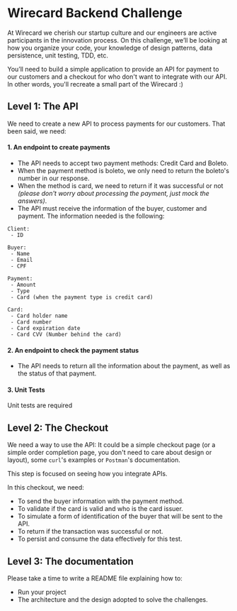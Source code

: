 # Wirecard Backend Challenge

At Wirecard we cherish our startup culture and our engineers are active participants in the innovation process. On this challenge, we’ll be looking at how you organize your code, your knowledge of design patterns, data persistence, unit testing, TDD, etc.

You’ll need to build a simple application to provide an API for payment to our customers and a checkout for who don't want to integrate with our API. In other words, you'll recreate a small part of the Wirecard :)

## Level 1: The API

We need to create a new API to process payments for our customers.
That been said, we need:

#### 1. An endpoint to create payments
- The API needs to accept two payment methods: Credit Card and Boleto.
- When the payment method is boleto, we only need to return the boleto's number in our response.
- When the method is card, we need to return if it was successful or not *(please don't worry about processing the payment, just mock the answers)*.
- The API must receive the information of the buyer, customer and payment. The information needed is the following:
```
Client:
 - ID

Buyer:
 - Name
 - Email
 - CPF

Payment:
 - Amount
 - Type
 - Card (when the payment type is credit card)

Card:
 - Card holder name
 - Card number
 - Card expiration date
 - Card CVV (Number behind the card)

```

#### 2. An endpoint to check the payment status
- The API needs to return all the information about the payment, as well as the status of that payment.

#### 3. Unit Tests
Unit tests are required

## Level 2: The Checkout

We need a way to use the API: It could be a simple checkout page (or a simple order completion page, you don't need to care about design or layout), some `curl`'s examples or `Postman`'s documentation.

This step is focused on seeing how you integrate APIs.

In this checkout, we need:
- To send the buyer information with the payment method.
- To validate if the card is valid and who is the card issuer.
- To simulate a form of identification of the buyer that will be sent to the API.
- To return if the transaction was successful or not.
- To persist and consume the data effectively for this test.

## Level 3: The documentation

Please take a time to write a README file explaining how to:
- Run your project
- The architecture and the design adopted to solve the challenges.